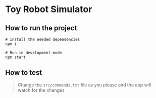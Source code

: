 # Toy Robot Simulator

## How to run the project

```
# Install the needed dependencies
npm i
```

```
# Run in development mode
npm start
```

## How to test

> Change the `src/commands.txt` file as you please and the app will watch for the changes

